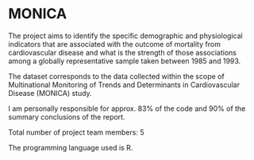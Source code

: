 # MONICA
The project aims to identify the specific demographic and physiological indicators that are associated with the outcome of mortality
from cardiovascular disease and what is the strength of those associations among a globally representative sample taken between 1985
and 1993.

The dataset corresponds to the data collected within the scope of Multinational Monitoring of Trends and Determinants in 
Cardiovascular Disease (MONICA) study.

I am personally responsible for approx. 83% of the code and 90% of the summary conclusions of the report.

Total number of project team members: 5

The programming language used is R.
